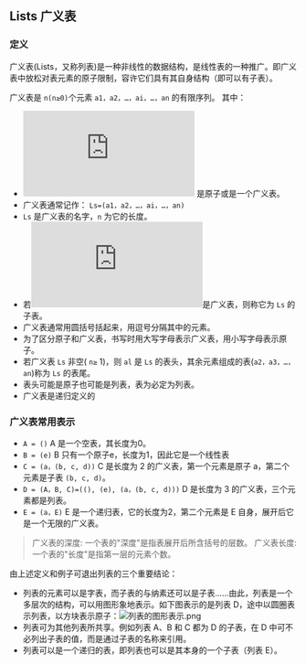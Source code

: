 ## Lists 广义表

### 定义
广义表(Lists，又称列表)是一种非线性的数据结构，是线性表的一种推广。即广义表中放松对表元素的原子限制，容许它们具有其自身结构（即可以有子表）。

广义表是 `n(n≥0)`个元素 `a1，a2，…，ai，…，an` 的有限序列。
其中：
- ![](http://latex.codecogs.com/svg.latex?a_i) 是原子或是一个广义表。
- 广义表通常记作： `Ls=(a1，a2，…，ai，…，an)`
- `Ls` 是广义表的名字，`n` 为它的长度。
- 若![](http://latex.codecogs.com/svg.latex?a_i)是广义表，则称它为 `Ls` 的子表。
- 广义表通常用圆括号括起来，用逗号分隔其中的元素。
- 为了区分原子和广义表，书写时用大写字母表示广义表，用小写字母表示原子。
- 若广义表 `Ls` 非空( `n≥` 1)，则 `al` 是 `Ls` 的表头，其余元素组成的表(`a2，a3，…，an`)称为 `Ls` 的表尾。
- 表头可能是原子也可能是列表，表为必定为列表。
- 广义表是递归定义的

### 广义表常用表示

- `A = ()`
A 是一个空表，其长度为0。
- `B = (e)`
B 只有一个原子e，长度为1，因此它是一个线性表
- `C = (a，(b, c, d))`
C 是长度为 2 的广义表，第一个元素是原子 a，第二个元素是子表 `(b, c, d)`。
- `D = (A，B, C)=((), (e), (a，(b, c, d)))`
D 是长度为 3 的广义表，三个元素都是列表。
- `E = (a，E)`
E 是一个递归表，它的长度为2，第二个元素是 E 自身，展开后它是一个无限的广义表。

> 广义表的深度: 一个表的"深度"是指表展开后所含括号的层数。
> 广义表长度: 一个表的"长度"是指第一层的元素个数。

由上述定义和例子可退出列表的三个重要结论：
- 列表的元素可以是字表，而子表的与纳素还可以是子表......由此，列表是一个多层次的结构，可以用图形象地表示。如下图表示的是列表 D，途中以圆圈表示列表，以方块表示原子：![列表的图形表示.png](https://i.loli.net/2021/01/04/CwAMm73cLF5OyWx.png)
- 列表可为其他列表所共享。例如列表 A、B 和 C 都为 D 的子表，在 D 中可不必列出子表的值，而是通过子表的名称来引用。
- 列表可以是一个递归的表，即列表也可以是其本身的一个子表（列表 E）。

